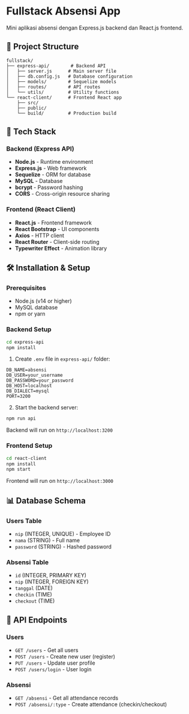 # Fullstack Absensi App

Mini aplikasi absensi dengan Express.js backend dan React.js frontend.

## 📁 Project Structure
```
fullstack/
├── express-api/        # Backend API
│   ├── server.js      # Main server file
│   ├── db.config.js   # Database configuration
│   ├── models/        # Sequelize models
│   ├── routes/        # API routes
│   └── utils/         # Utility functions
└── react-client/      # Frontend React app
    ├── src/
    ├── public/
    └── build/         # Production build
```

## 🚀 Tech Stack

### Backend (Express API)
- **Node.js** - Runtime environment
- **Express.js** - Web framework
- **Sequelize** - ORM for database
- **MySQL** - Database
- **bcrypt** - Password hashing
- **CORS** - Cross-origin resource sharing

### Frontend (React Client)
- **React.js** - Frontend framework
- **React Bootstrap** - UI components
- **Axios** - HTTP client
- **React Router** - Client-side routing
- **Typewriter Effect** - Animation library

## 🛠️ Installation & Setup

### Prerequisites
- Node.js (v14 or higher)
- MySQL database
- npm or yarn

### Backend Setup
```bash
cd express-api
npm install
```

1. Create `.env` file in `express-api/` folder:
```env
DB_NAME=absensi
DB_USER=your_username
DB_PASSWORD=your_password
DB_HOST=localhost
DB_DIALECT=mysql
PORT=3200
```

2. Start the backend server:
```bash
npm run api
```

Backend will run on `http://localhost:3200`

### Frontend Setup
```bash
cd react-client
npm install
npm start
```

Frontend will run on `http://localhost:3000`

## 📊 Database Schema

### Users Table
- `nip` (INTEGER, UNIQUE) - Employee ID
- `nama` (STRING) - Full name
- `password` (STRING) - Hashed password

### Absensi Table
- `id` (INTEGER, PRIMARY KEY)
- `nip` (INTEGER, FOREIGN KEY)
- `tanggal` (DATE)
- `checkin` (TIME)
- `checkout` (TIME)

## 🔗 API Endpoints

### Users
- `GET /users` - Get all users
- `POST /users` - Create new user (register)
- `PUT /users` - Update user profile
- `POST /users/login` - User login

### Absensi
- `GET /absensi` - Get all attendance records
- `POST /absensi/:type` - Create attendance (checkin/checkout)